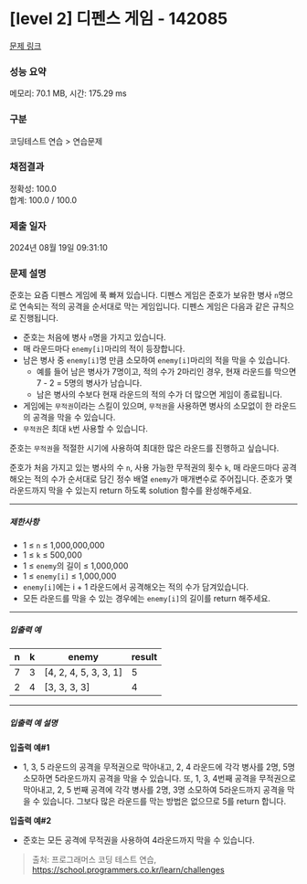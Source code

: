 # [level 2] 디펜스 게임 - 142085 

[문제 링크](https://school.programmers.co.kr/learn/courses/30/lessons/142085) 

### 성능 요약

메모리: 70.1 MB, 시간: 175.29 ms

### 구분

코딩테스트 연습 > 연습문제

### 채점결과

정확성: 100.0<br/>합계: 100.0 / 100.0

### 제출 일자

2024년 08월 19일 09:31:10

### 문제 설명

<p>준호는 요즘 디펜스 게임에 푹 빠져 있습니다. 디펜스 게임은 준호가 보유한 병사 <code>n</code>명으로 연속되는 적의 공격을 순서대로 막는 게임입니다. 디펜스 게임은 다음과 같은 규칙으로 진행됩니다.</p>

<ul>
<li>준호는 처음에 병사 <code>n</code>명을 가지고 있습니다.</li>
<li>매 라운드마다 <code>enemy[i]</code>마리의 적이 등장합니다.</li>
<li>남은 병사 중 <code>enemy[i]</code>명 만큼 소모하여 <code>enemy[i]</code>마리의 적을 막을 수 있습니다.

<ul>
<li>예를 들어 남은 병사가 7명이고, 적의 수가 2마리인 경우, 현재 라운드를 막으면 7 - 2 = 5명의 병사가 남습니다.</li>
<li>남은 병사의 수보다 현재 라운드의 적의 수가 더 많으면 게임이 종료됩니다.</li>
</ul></li>
<li>게임에는 <code>무적권</code>이라는 스킬이 있으며, <code>무적권</code>을 사용하면 병사의 소모없이 한 라운드의 공격을 막을 수 있습니다.</li>
<li><code>무적권</code>은 최대 <code>k</code>번 사용할 수 있습니다.</li>
</ul>

<p>준호는 <code>무적권</code>을 적절한 시기에 사용하여 최대한 많은 라운드를 진행하고 싶습니다.</p>

<p>준호가 처음 가지고 있는 병사의 수 <code>n</code>, 사용 가능한 무적권의 횟수 <code>k</code>, 매 라운드마다 공격해오는 적의 수가 순서대로 담긴 정수 배열 <code>enemy</code>가 매개변수로 주어집니다. 준호가 몇 라운드까지 막을 수 있는지 return 하도록 solution 함수를 완성해주세요.</p>

<hr>

<h5>제한사항</h5>

<ul>
<li>1 ≤ <code>n</code> ≤ 1,000,000,000</li>
<li>1 ≤ <code>k</code> ≤ 500,000</li>
<li>1 ≤ <code>enemy</code>의 길이 ≤ 1,000,000</li>
<li>1 ≤ <code>enemy[i]</code> ≤ 1,000,000</li>
<li><code>enemy[i]</code>에는 i + 1 라운드에서 공격해오는 적의 수가 담겨있습니다.</li>
<li>모든 라운드를 막을 수 있는 경우에는 <code>enemy[i]</code>의 길이를 return 해주세요.</li>
</ul>

<hr>

<h5>입출력 예</h5>
<table class="table">
        <thead><tr>
<th>n</th>
<th>k</th>
<th>enemy</th>
<th>result</th>
</tr>
</thead>
        <tbody><tr>
<td>7</td>
<td>3</td>
<td>[4, 2, 4, 5, 3, 3, 1]</td>
<td>5</td>
</tr>
<tr>
<td>2</td>
<td>4</td>
<td>[3, 3, 3, 3]</td>
<td>4</td>
</tr>
</tbody>
      </table>
<hr>

<h5>입출력 예 설명</h5>

<p><strong>입출력 예#1</strong></p>

<ul>
<li>1, 3, 5 라운드의 공격을 무적권으로 막아내고, 2, 4 라운드에 각각 병사를 2명, 5명 소모하면 5라운드까지 공격을 막을 수 있습니다. 또, 1, 3, 4번째 공격을 무적권으로 막아내고, 2, 5 번째 공격에 각각 병사를 2명, 3명 소모하여 5라운드까지 공격을 막을 수 있습니다. 그보다 많은 라운드를 막는 방법은 없으므로 5를 return 합니다.</li>
</ul>

<p><strong>입출력 예#2</strong></p>

<ul>
<li>준호는 모든 공격에 무적권을 사용하여 4라운드까지 막을 수 있습니다.</li>
</ul>


> 출처: 프로그래머스 코딩 테스트 연습, https://school.programmers.co.kr/learn/challenges